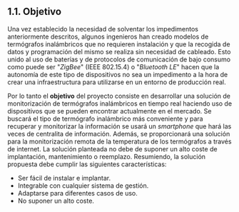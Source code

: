 ## 1.1. Objetivo

Una vez establecido la necesidad de solventar los impedimentos anteriormente descritos, algunos ingenieros han creado modelos de termógrafos inalámbricos que no requieren instalación y que la recogida de datos y programación del mismo se realiza sin necesidad de cableado. Esto unido al uso de baterías y de protocolos de comunicación de bajo consumo como puede ser "*ZigBee*" (IEEE 802.15.4) o "*Bluetooth LE*" hacen que la autonomía de este tipo de dispositivos no sea un impedimento a la hora de crear una infraestructura para utilizarse en un entorno de producción real.

Por lo tanto el **objetivo** del proyecto consiste en desarrollar una solución de monitorización de termógrafos inalámbricos en tiempo real haciendo uso de dispositivos que se pueden encontrar actualmente en el mercado. Se buscará el tipo de termógrafo inalámbrico más conveniente y para recuperar y monitorizar la información se usará un *smartphone* que hará las veces de centralita de información. Además, se proporcionará una solución para la monitorización remota de la temperatura de los termógrafos a través de internet. La solución planteada no debe de suponer un alto coste de implantación, mantenimiento o reemplazo. Resumiendo, la solución propuesta debe cumplir las siguientes características:

- Ser fácil de instalar e implantar.
- Integrable con cualquier sistema de gestión.
- Adaptarse para diferentes casos de uso.
- No suponer un alto coste.